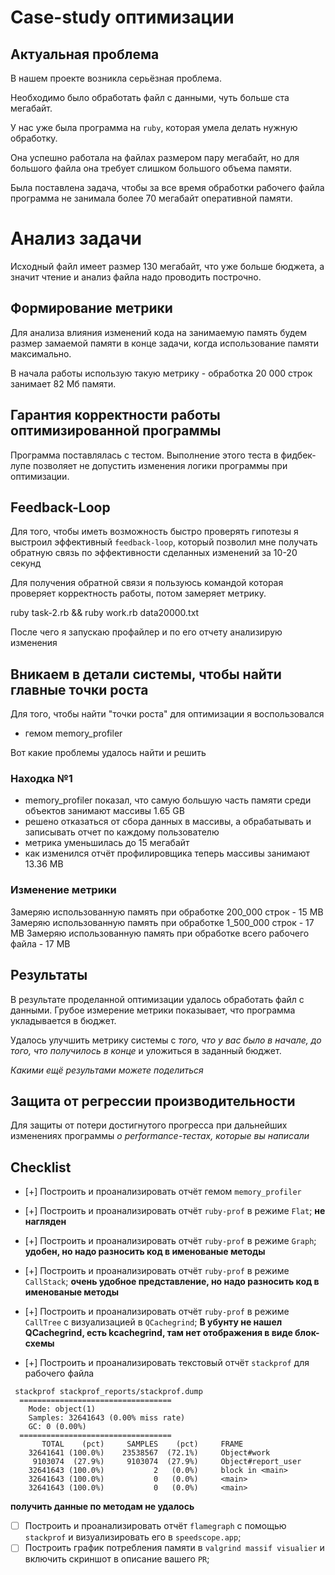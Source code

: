 # Case-study оптимизации

## Актуальная проблема
В нашем проекте возникла серьёзная проблема.

Необходимо было обработать файл с данными, чуть больше ста мегабайт.

У нас уже была программа на `ruby`, которая умела делать нужную обработку.

Она успешно работала на файлах размером пару мегабайт, но для большого файла она требует слишком большого объема памяти.

Была поставлена задача, чтобы за все время обработки рабочего файла программа не занимала более 70 мегабайт оперативной памяти.

# Анализ задачи

Исходный файл имеет размер 130 мегабайт, что уже больше бюджета, а значит чтение и анализ файла надо проводить построчно.
  
## Формирование метрики
Для анализа влияния изменений кода на занимаемую память будем размер замаемой памяти в конце задачи, когда использование памяти максимально. 

В начала работы использую такую метрику - обработка 20 000 строк занимает 82 Мб памяти.

## Гарантия корректности работы оптимизированной программы
Программа поставлялась с тестом. Выполнение этого теста в фидбек-лупе позволяет не допустить изменения логики программы при оптимизации.


## Feedback-Loop
Для того, чтобы иметь возможность быстро проверять гипотезы я выстроил эффективный `feedback-loop`, который позволил мне получать обратную связь по эффективности сделанных изменений за 10-20 секунд

Для получения обратной связи я пользуюсь командой которая проверяет корректность работы, потом замеряет
метрику.

ruby task-2.rb && ruby work.rb data20000.txt 

После чего я запускаю профайлер и по его отчету анализирую изменения
 
## Вникаем в детали системы, чтобы найти главные точки роста
Для того, чтобы найти "точки роста" для оптимизации я воспользовался
- гемом memory_profiler

Вот какие проблемы удалось найти и решить

### Находка №1
- memory_profiler показал, что самую большую часть памяти среди объектов занимают массивы 1.65 GB 
- решено отказаться от сбора данных в массивы, а обрабатывать и записывать отчет по каждому пользователю
- метрика уменьшилась до 15 мегабайт
- как изменился отчёт профилировщика теперь массивы занимают 13.36 MB

### Изменение метрики
 Замеряю использованную память при обработке 200_000 строк - 15 MB
 Замеряю использованную память при обработке 1_500_000 строк - 17 MB
 Замеряю использованную память при обработке всего рабочего файла - 17 MB
 
## Результаты
В результате проделанной оптимизации удалось обработать файл с данными.
Грубое измерение метрики показывает, что программа укладывается в бюджет.




Удалось улучшить метрику системы с *того, что у вас было в начале, до того, что получилось в конце* и уложиться в заданный бюджет.

*Какими ещё результами можете поделиться*

## Защита от регрессии производительности
Для защиты от потери достигнутого прогресса при дальнейших изменениях программы *о performance-тестах, которые вы написали*

## Checklist
- [+] Построить и проанализировать отчёт гемом `memory_profiler`
- [+] Построить и проанализировать отчёт `ruby-prof` в режиме `Flat`;
**не нагляден**

- [+] Построить и проанализировать отчёт `ruby-prof` в режиме `Graph`;
**удобен, но надо разносить код в именованые методы**

- [+] Построить и проанализировать отчёт `ruby-prof` в режиме `CallStack`;
**очень удобное представление, но надо разносить код в именованые методы**

- [+] Построить и проанализировать отчёт `ruby-prof` в режиме `CallTree` c визуализацией в `QCachegrind`;
**В убунту не нашел QCachegrind, есть kcachegrind, там нет отображения в виде блок-схемы**

- [+] Построить и проанализировать текстовый отчёт `stackprof` для рабочего файла
```
 stackprof stackprof_reports/stackprof.dump                       
  ==================================
    Mode: object(1)
    Samples: 32641643 (0.00% miss rate)
    GC: 0 (0.00%)
  ==================================
       TOTAL    (pct)     SAMPLES    (pct)     FRAME
    32641641 (100.0%)    23538567  (72.1%)     Object#work
     9103074  (27.9%)     9103074  (27.9%)     Object#report_user
    32641643 (100.0%)           2   (0.0%)     block in <main>
    32641643 (100.0%)           0   (0.0%)     <main>
    32641643 (100.0%)           0   (0.0%)     <main>
```
 **получить данные по методам не удалось**

- [ ] Построить и проанализировать отчёт `flamegraph` с помощью `stackprof` и визуализировать его в `speedscope.app`;
- [ ] Построить график потребления памяти в `valgrind massif visualier` и включить скриншот в описание вашего `PR`;